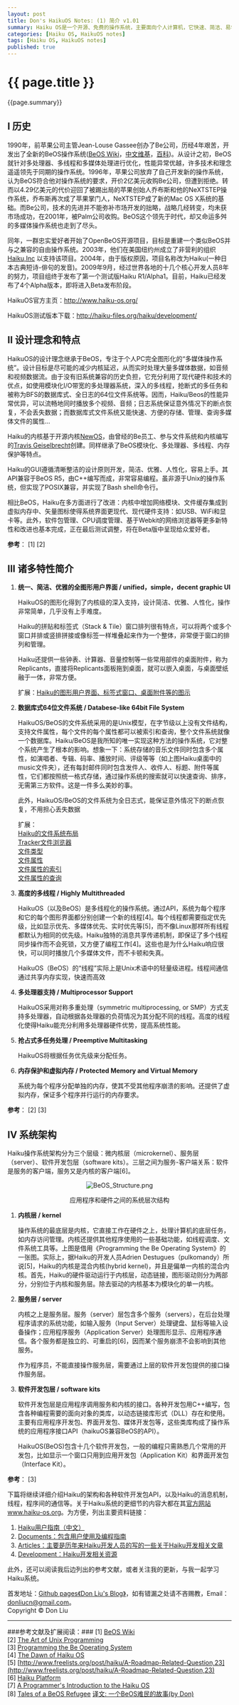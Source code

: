 ```yaml
---
layout: post   
title: Don's HaikuOS Notes: (1) 简介 v1.01    
summary: Haiku OS是一个开源、免费的操作系统，主要面向个人计算机，它快速、简洁、易学易用，但功能非常强大。它有：<ul><li>- 拼贴和标签式的窗口；</li><li>- 快速响应的内核；</li><li>- 针对多核处理器设计；</li><li>- 深入的多线程化；</li><li>- 先进的全日志、数据库式64位文件系统；</li><li>- 基于属性的快速索引和查询；</li></ul>有人说，Haiku给人一种别样的美好感觉，她将让你重新认识个人计算机。的确，自从认识了Haiku，我就被她的别样风情和众多特性迷住了。这篇文章是我的HaikuOS学习笔记，以及一些相关材料的整理。希望能让大家认识、感受到一个别样美好的操作系统。——Don Liu， Email：donliucn@gmail.com<p><center><a href="/images/HaikuOS-desktop.png" target="_blank"><img src="/images/HaikuOS-desktop.png" alt="HaikuOS-desktop" height="500" width="633"></a><p>Haiku OS 桌面</center><p>    
categories: [Haiku OS, HaikuOS notes]  
tags: [Haiku OS, HaikuOS notes]   
published: true  
---
```


# {{ page.title }} #

{{page.summary}}


## I 历史 ##

1990年，前苹果公司主管Jean-Louse Gassee创办了Be公司，历经4年艰苦，开发出了全新的BeOS操作系统([BeOS Wiki](http://en.wikipedia.org/wiki/BeOS)，[中文维基](http://zh.wikipedia.org/wiki/BeOS)，[百科](http://baike.baidu.com/link?url=RlMCN12Pq2RYX_9z1C_GsXaWVP7kK3e2SZF_PDZ6ptjrlRBS28YSQ-jUXIuAc4yx))。从设计之初，BeOS就针对多处理器、多线程和多媒体处理进行优化，性能异常优越，许多技术和理念遥遥领先于同期的操作系统。1996年，苹果公司放弃了自己开发新的操作系统，认为BeOS符合他对操作系统的要求，开价2亿美元收购Be公司，但遭到拒绝。转而以4.29亿美元的代价迎回了被踢出局的苹果创始人乔布斯和他的NeXTSTEP操作系统，乔布斯再次成了苹果掌门人，NeXTSTEP成了新的Mac OS X系统的基础。而Be公司，技术的先进并不能弥补市场开发的拙略，战略几经转变，均未获市场成功，在2001年，被Palm公司收购。BeOS这个领先于时代，却又命运多舛的多媒体操作系统也走到了尽头。

同年，一群忠实爱好者开始了OpenBeOS开源项目，目标是重建一个类似BeOS并与之兼容的自由操作系统。2003年，他们在美国纽约州成立了非营利的组织[Haiku,Inc](http://www.haiku-inc.org/) 以支持该项目。2004年，由于版权原因，项目名称改为Haiku(一种日本古典短诗-俳句的发音)。2009年9月，经过世界各地的十几个核心开发人员8年的努力，项目组终于发布了第一个测试版Haiku R1/Alpha1。目前，Haiku已经发布了4个Alpha版本，即将进入Beta发布阶段。

HaikuOS官方主页：<http://www.haiku-os.org/><p>
HaikuOS测试版本下载：<http://haiku-files.org/haiku/development/><p>

## II 设计理念和特点 ##

HaikuOS的设计理念继承于BeOS，专注于个人PC完全图形化的“多媒体操作系统”。设计目标是尽可能的减少内核延迟，从而实时处理大量多媒体数据，如音频和视频数据流。由于没有旧系统兼容的历史负担，它充分利用了现代硬件和技术的优点，如使用模块化I/O带宽的多处理器系统，深入的多线程，抢断式的多任务和被称为BFS的数据库式、全日志的64位文件系统等。因而，Haiku/Beos的性能异常优异，可以流畅地同时播放多个视频、音频；日志系统保证意外情况下的断点恢复，不会丢失数据；而数据库式文件系统又能快速、方便的存储、管理、查询多媒体文件的属性...

Haiku的内核基于开源内核[NewOS](http://www.newos.org)，由曾经的Be员工、参与文件系统和内核编写的[Travis Geiselbrecht](http://tkgeisel.com/)创建。同样继承了BeOS模块化、多处理器、多线程、内存保护等特点。

Haiku的GUI遵循清晰整洁的设计原则开发，简洁、优雅、人性化，容易上手。其API兼容于BeOS R5，由C++编写而成，非常容易编程。虽非源于Unix的操作系统，但实现了POSIX兼容，并实现了Bash shell命令行。

相比BeOS，Haiku在多方面进行了改进：内核中增加网络模块、文件缓存集成到虚拟内存中、矢量图标使得系统界面更现代、现代硬件支持：如USB、WiFi和显卡等。此外，软件包管理、CPU调度管理、基于Webkit的网络浏览器等更多新特性和改进也基本完成，正在最后测试调整，将在Beta版中呈现给众爱好者。

__参考__： [1] [2]

## III 诸多特性简介 ##

1. __统一、简洁、优雅的全图形用户界面 / unified，simple，decent graphic UI__<p>
    HaikuOS的图形化得到了内核级的深入支持，设计简洁、优雅、人性化，操作非常简单，几乎没有上手难度。

    Haiku的拼贴和标签式（Stack & Tile）窗口排列很有特点，可以将两个或多个窗口并排或竖排拼接或像标签一样堆叠起来作为一个整体，非常便于窗口的排列和管理。

	Haiku还提供一些钟表、计算器、音量控制等一些常用部件的桌面附件，称为Replicants，直接将Replicants面板拖到桌面，就可以嵌入桌面，与桌面壁纸融于一体，非常方便。

	扩展：[Haiku的图形用户界面、标签式窗口、桌面附件等的图示](http://www.haiku-os.org/docs/userguide/zh_CN/contents.html)

2. __数据库式64位文件系统 / Databese-like 64bit File System__<p>
    HaikuOS/BeOS的文件系统采用的是Unix模型，在字节级以上没有文件结构，支持文件属性，每个文件的每个属性都可以被索引和查询，整个文件系统就像一个数据库。Haiku/BeOS是我所知的唯一实现这种方法的操作系统，它对整个系统产生了根本的影响。想象一下：系统存储的音乐文件同时包含多个属性，如演唱者、专辑、码率、播放时间、评级等等（如上图Haiku桌面中的music文件夹），还有每封邮件同时包含发件人、收件人、标题、附件等属性，它们都按照统一格式存储，通过操作系统的搜索就可以快速查询、排序，无需第三方软件。这是一件多么美妙的事。

	此外，HaikuOS/BeOS的文件系统为全日志式，能保证意外情况下的断点恢复，不用担心丢失数据

	扩展：  
	[Haiku的文件系统布局](http://www.haiku-os.org/docs/userguide/zh_CN/filesystem-layout.html)   
	[Tracker文件浏览器](http://www.haiku-os.org/docs/userguide/zh_CN/tracker.html)   
	[文件类型](http://www.haiku-os.org/docs/userguide/zh_CN/filetypes.html)   
	[文件属性](http://www.haiku-os.org/docs/userguide/zh_CN/attributes.html)   
	[文件属性的索引](http://www.haiku-os.org/docs/userguide/zh_CN/index.html)   
	[文件属性的查询](http://www.haiku-os.org/docs/userguide/zh_CN/queries.html)    


3. __高度的多线程 / Highly Multithreaded__<p>
    HaikuOS（以及BeOS）是多线程化的操作系统。通过API，系统为每个程序和它的每个图形界面都分别创建一个新的线程[4]。每个线程都需要指定优先级，比如显示优先、多媒体优先、实时优先等[5]，而不像Linux那样所有线程都默认为相同的优先级。Haiku独特的消息共享传递机制，即保证了多个线程同步操作而不会死锁，又方便了编程工作[4]。这些也是为什么Haiku响应很快，可以同时播放几个多媒体文件，而不卡顿和失真。

    HaikuOS（BeOS）的“线程”实际上是Unix术语中的轻量级进程。线程间通信通过共享内存实现，快速而高效

4. __多处理器支持 / Multiprocessor Support__<p>
    HaikuOS采用对称多重处理（symmetric multiprocessing, or SMP）方式支持多处理器，自动根据各处理器的负荷情况为其分配不同的线程。高度的线程化使得Haiku能充分利用多处理器硬件优势，提高系统性能。

5. __抢占式多任务处理 / Preemptive Multitasking__<p>
    HaikuOS将根据任务优先级来分配任务。

6. __内存保护和虚拟内存 / Protected Memory and Virtual Memory__<p>
    系统为每个程序分配单独的内存，使其不受其他程序崩溃的影响。还提供了虚拟内存，保证多个程序并行运行的内存要求。


__参考__：  [2] [3]


## IV 系统架构 ##

Haiku操作系统架构分为三个层级：微内核层（microkernel）、服务层（server）、软件开发包层（software kits）。三层之间为服务-客户端关系：软件是服务的客户端，服务又是内核的客户端[6]。  
<p><div align="center">
<img src="/images/BeOS_Structure.png" alt="BeOS_Structure.png"><p>
应用程序和硬件之间的系统层次结构
</div>

1. __内核层 / kernel__<p>
    操作系统的最底层是内核，它直接工作在硬件之上，处理计算机的底层任务，如内存访问管理。内核还提供其他程序使用的一些基础功能，如线程调度、文件系统工具等。上图是借用《Programming the Be Operating System》的一张图。实际上，据Haiku的开发人员Adrien Destugues（pulkomandy）所说[5]，Haiku的内核是混合内核(hybrid kernel)，并且是偏单一内核的混合内核。首先，Haiku的硬件驱动运行于内核层，动态链接，图形驱动则分为两部分，分别位于内核和服务层。除去驱动的内核基本为模块化的单一内核。

2. __服务层 / server__<p>
    内核之上是服务层。服务（server）层包含多个服务（servers），在后台处理程序请求的系统功能，如输入服务（Input Server）处理键盘、鼠标等输入设备操作；应用程序服务（Application Server）处理图形显示、应用程序通信。各个服务都是独立的、可重启的[6]，因而某个服务崩溃不会影响到其他服务。

	作为程序员，不能直接操作服务层，需要通过上层的软件开发包提供的接口操作服务层。   

3. __软件开发包层 / software kits__<p>
    软件开发包层是应用程序调用服务和内核的接口。各种开发包用C++编写，包含各种编程需要的面向对象的类库，以动态链接库形式（DLL）存在和使用。主要有应用程序开发包、界面开发包、媒体开发包等，这些类库构成了操作系统的应用程序接口API（haikuOS兼容BeOS的API）。   

    HaikuOS(BeOS)包含十几个软件开发包，一般的编程只需熟悉几个常用的开发包，比如显示一个窗口只用到应用开发包（Application Kit）和界面开发包（Interface Kit）。  

__参考__：  [3]

下篇将继续详细介绍Haiku的架构和各种软件开发包API，以及Haiku的消息机制，线程，程序间的通信等。关于Haiku系统的更细节的内容大都在其[官方网站www.haiku-os.org](www.haiku-os.org)。为方便，列出主要资料链接：     

1. [Haiku用户指南（中文）](http://www.haiku-os.org/docs/userguide/zh_CN/contents.html)      
2. [Documents：包含用户使用及编程指南](http://www.haiku-os.org/documents)    
3. [Articles：主要是历年来Haiku开发人员的写的一些关于Haiku开发相关文章](http://www.haiku-os.org/articles)    
4. [Development：Haiku开发相关资源](https://www.haiku-os.org/development)    


此外，还可以阅读我后边列出的参考文献，或者关注我的更新，与我一起学习Haiku系统。

首发地址：[Github pages《Don Liu's Blog》](http://doncn.github.io/blog)，如有错漏之处请不吝赐教，Email：donliucn@gmail.com。   
Copyright © Don Liu

-----------------------------
###参考文献及扩展阅读：###
[1] [BeOS Wiki](http://en.wikipedia.org/wiki/Beos)  
[2] [The Art of Unix Programming](http://www.catb.org/esr/writings/taoup/html/ch03s02.html#beos)  
[3] [Programming the Be Operating System](http://www.haiku-os.org/legacy-docs/programming_the_be_operating_system.pdf)  
[4] [The Dawn of Haiku OS](http://spectrum.ieee.org/computing/software/the-dawn-of-haiku-os/0)  
[5] [http://www.freelists.org/post/haiku/A-Roadmap-Related-Question,23](http://www.freelists.org/post/haiku/A-Roadmap-Related-Question,23)   
[6] [Haiku Platform ](http://kernel-being.livejournal.com/3110.html)  
[7] [A Programmer's Introduction to the Haiku OS](http://www.osnews.com/story/24945/A_Programmer_s_Introduction_to_the_Haiku_OS)  
[8] [Tales of a BeOS Refugee](http://www.birdhouse.org/beos/refugee/)   [译文: 一个BeOS难民的故事(by Don)](http://doncn.github.io/2013/12/28/Tales-of-BeOS-Refugee.html)   
